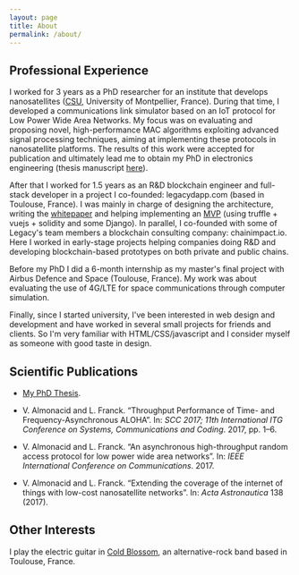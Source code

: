 ```yaml
---
layout: page
title: About
permalink: /about/
---
```


## Professional Experience

I worked for 3 years as a PhD researcher for an institute that develops nanosatellites ([CSU](https://csu.edu.umontpellier.fr/en/home/), University of Montpellier, France). During that time, I developed a communications link simulator based on an IoT protocol for Low Power Wide Area Networks. My focus was on evaluating and proposing novel, high-performance MAC algorithms exploiting advanced signal processing techniques, aiming at implementing these protocols in nanosatellite platforms. The results of this work were accepted for publication and ultimately lead me to obtain my PhD in electronics engineering (thesis manuscript [here](https://tel.archives-ouvertes.fr/tel-01951803/document)).

After that I worked for 1.5 years as an R&D blockchain engineer and full-stack developer in a project I co-founded: legacydapp.com (based in Toulouse, France). I was mainly in charge of designing the architecture, writing the [whitepaper](https://github.com/legacynetwork/whitepaper/raw/master/main.pdf) and helping implementing an [MVP](https://github.com/legacynetwork/MVP) (using truffle + vuejs + solidity and some Django). In parallel, I co-founded with some of Legacy's team members a blockchain consulting company: chainimpact.io. Here I worked in early-stage projects helping companies doing R&D and developing blockchain-based prototypes on both private and public chains.

Before my PhD I did a 6-month internship as my master's final project with Airbus Defence and Space (Toulouse, France). My work was about evaluating the use of 4G/LTE for space communications through computer simulation.

Finally, since I started university, I've been interested in web design and development and have worked in several small projects for friends and clients. So I'm very familiar with HTML/CSS/javascript and I consider myself as someone with good taste in design.

## Scientific Publications

- [My PhD Thesis](https://tel.archives-ouvertes.fr/tel-01951803/document).

- V. Almonacid and L. Franck. “Throughput Performance of Time- and Frequency-Asynchronous ALOHA”. In: *SCC 2017; 11th International ITG Conference on Systems, Communications and Coding*. 2017, pp. 1–6.

- V. Almonacid and L. Franck. “An asynchronous high-throughput random access protocol for low power wide area networks”. In: *IEEE International Conference on Communications*. 2017.

- V. Almonacid and L. Franck. “Extending the coverage of the internet of things with low-cost nanosatellite networks”. In: *Acta Astronautica* 138 (2017).

## Other Interests

I play the electric guitar in [Cold Blossom](https://soundcloud.com/coldblossom/), an alternative-rock band based in Toulouse, France.
